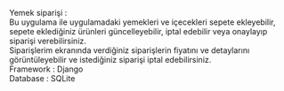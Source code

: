 Yemek siparişi :<br />
Bu uygulama ile uygulamadaki yemekleri ve içecekleri sepete ekleyebilir, sepete eklediğiniz
ürünleri güncelleyebilir, iptal edebilir veya onaylayıp siparişi verebilirsiniz.<br />
Siparişlerim ekranında verdiğiniz siparişlerin fiyatını ve detaylarını görüntüleyebilir ve
istediğiniz siparişi iptal edebilirsiniz.<br />
Framework : Django <br />
Database : SQLite <br />
